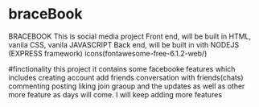 # braceBook

BRACEBOOK
This is social media project
Front end, will be built in HTML, vanila CSS, vanila JAVASCRIPT
Back end, will be built in vith NODEJS (EXPRESS framework)
icons(fontawesome-free-6.1.2-web/)

#finctionality
this project it contains some facebooke features which includes
creating account
add friends
conversation with friends(chats)
commenting
posting
liking
join graoup
and the updates
as well as other more feature as days will come. I will keep adding more features

